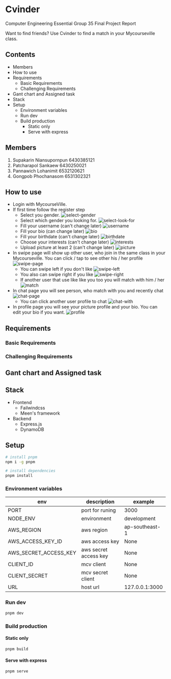 # Cvinder

Computer Engineering Essential Group 35 Final Project Report

Want to find friends? Use Cvinder to find a match in your Mycourseville class.

## Contents

- Members
- How to use
- Requirements
  - Basic Requirements
  - Challenging Requirements
- Gant chart and Assigned task
- Stack
- Setup
  - Environment variables
  - Run dev
  - Build production
    - Static only
    - Serve with express

## Members

1. Supakarin Niansupornpun 6430385121
2. Patcharapol Sankaew 6430250021
3. Pannawich Lohanimit 6532120621
4. Gongpob Phochanasom 6531302321

## How to use

- Login with MycourseVille.
- If first time follow the register step
    - Select you gender.
    ![select-gender](./assets/select-gender.png)
    - Select which gender you looking for.
    ![select-look-for](./assets/select-looking-for.png)
    - Fill your username (can't change later)
    ![username](./assets/username.png)
    - Fill your bio (can change later)
    ![bio](./assets/bio.png)
    - Fill your birthdate (can't change later)
    ![birthdate](./assets/birthdate.png)
    - Choose your interests (can't change later)
    ![interests](./assets/interests.png)
    - Upload picture at least 2 (can't change later)
    ![picture](./assets/picture.png)
- In swipe page will show up other user, who join in the same class in your Mycourseville. You can click / tap to see other his / her profile
![swipe-page](./assets/swipe-page.png)
    - You can swipe left if you don't like
    ![swipe-left](./assets/swipe-left.png)
    - You also can swipe right if you like
    ![swipe-right](./assets/swipe-right.png)
    - If another user that use like like you too you will match with him / her
    ![match](./assets/match.png)
- In chat page you will see person, who match with you and recently chat
![chat-page](./assets/chat-page.png)
    - You can click another user profile to chat
    ![chat-with](./assets/chat-with.png)
- In profile page you will see your picture profile and your bio. You can edit your bio if you want.
![profile](./assets/profile.png)




## Requirements

### Basic Requirements

### Challenging Requirements

## Gant chart and Assigned task

## Stack

- Frontend
  - Failwindcss
  - Meen's framework
- Backend
  - Express.js
  - DynamoDB

## Setup

```bash
# install pnpm
npm i -g pnpm

# install dependencies
pnpm install
```

### Environment variables

| env | description | example |
|---|---|---|
|PORT| port for runing| 3000 |
|NODE_ENV| environment | development |
|AWS_REGION| aws region |ap-southeast-1|
|AWS_ACCESS_KEY_ID| aws access key| None |
|AWS_SECRET_ACCESS_KEY| aws secret access key | None |
|CLIENT_ID| mcv client | None|
|CLIENT_SECRET| mcv secret client |None |
|URL| host url |127.0.0.1:3000|


### Run dev

```bash
pnpm dev
```

### Build production

#### Static only

```bash
pnpm build
```

#### Serve with express

```bash
pnpm serve
```
